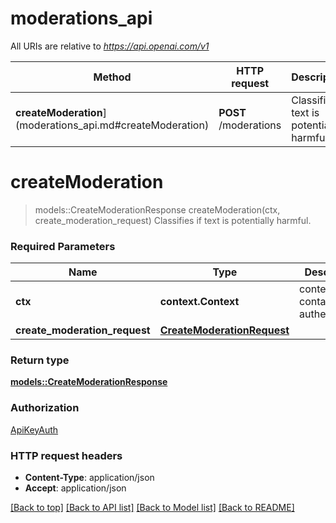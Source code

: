# moderations_api

All URIs are relative to *https://api.openai.com/v1*

Method | HTTP request | Description
------------- | ------------- | -------------
**createModeration**](moderations_api.md#createModeration) | **POST** /moderations | Classifies if text is potentially harmful.


# **createModeration**
> models::CreateModerationResponse createModeration(ctx, create_moderation_request)
Classifies if text is potentially harmful.

### Required Parameters

Name | Type | Description  | Notes
------------- | ------------- | ------------- | -------------
 **ctx** | **context.Context** | context containing the authentication | nil if no authentication
  **create_moderation_request** | [**CreateModerationRequest**](CreateModerationRequest.md)|  | 

### Return type

[**models::CreateModerationResponse**](CreateModerationResponse.md)

### Authorization

[ApiKeyAuth](../README.md#ApiKeyAuth)

### HTTP request headers

 - **Content-Type**: application/json
 - **Accept**: application/json

[[Back to top]](#) [[Back to API list]](../README.md#documentation-for-api-endpoints) [[Back to Model list]](../README.md#documentation-for-models) [[Back to README]](../README.md)

